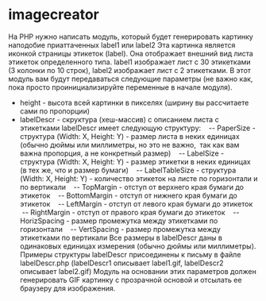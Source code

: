 # imagecreator

На PHP нужно написать модуль, который будет генерировать картинку наподобие
приаттаченных label1 или label2
Эта картинка является иконкой страницы этикеток (label). Она отображает внешний вид
листа этикеток определенного типа.
label1 изображает лист с 30 этикетками (3 колонки по 10 строк), label2 изображает лист с 2
этикетками.
В этот модуль вам будут передаваться следующие параметры (не важно как, пока просто
проинициализируйте переменные в начале модуля).
- height - высота всей картинки в пикселях (ширину вы рассчитаете сами по пропорции)
- labelDescr - скруктура (хеш-массив) с описанием листа с этикетками
labelDescr имеет следующую структуру:
   -- PaperSize - структура (Width: X, Height: Y) - размер листа в неких единицах (обычно
дюймы или миллиметры, но это не важно,  так как вам важна пропорция, а не конкретный
размер)
   -- LabelSize - структура (Width: X, Height: Y) - размер этикетки в неких единицах (в тех же,
что и размер бумаги)
   -- LabelTableSize - структура (Width: X, Height: Y) - количество этикеток на листе по
горизонтали и по вертикали
   -- TopMargin - отступ от верхнего края бумаги до этикеток
   -- BottomMargin - отступ от нижнего края бумаги до этикеток
   -- LeftMargin - отступ от левого края бумаги до этикеток
   -- RightMargin - отступ от правого края бумаги до этикеток
   -- HorizSpacing - размер промежутка между этикетками по горизонтали
   -- VertSpacing - размер промежутка между этикетками по вертикали
Все размеры в labelDescr даны в одинаковых единицах измерения (обычно дюймы или
миллиметры). Примеры структуры labelDescr присоединены к письму в файле labelDescr.php
(labelDescr1 описывает label1.gif, labelDescr2 описывает label2.gif) Модуль на основании этих
параметров должен генерировать GIF картинку c прозрачной основой и отсылать ее браузеру
для изображения.
